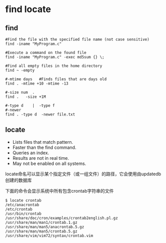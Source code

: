 # find locate

## find 

```text
#Find the file with the specified file name (not case sensitive)
find -iname "MyProgram.c" 

#Execute a command on the found file
find -iname "MyProgram.c" -exec md5sum {} \; 

#Find all empty files in the home directory
find ~ -empty

#-mtime days   #Finds files that are days old
find . -mtime +10 -mtime -13

#-size num  .    
find .   -size +1M

#-type d    |  -type f
#-newer
find . -type d  -newer file.txt
```

## locate

* Lists files that match pattern. 
* Faster than the find command. 
* Queries an index. 
* Results are not in real time. 
* May not be enabled on all systems.

locate命名可以显示某个指定文件（或一组文件）的路径，它会使用由updatedb创建的数据库

下面的命令会显示系统中所有包含crontab字符串的文件

```text
$ locate crontab
/etc/anacrontab
/etc/crontab
/usr/bin/crontab
/usr/share/doc/cron/examples/crontab2english.pl.gz
/usr/share/man/man1/crontab.1.gz
/usr/share/man/man5/anacrontab.5.gz
/usr/share/man/man5/crontab.5.gz
/usr/share/vim/vim72/syntax/crontab.vim
```

